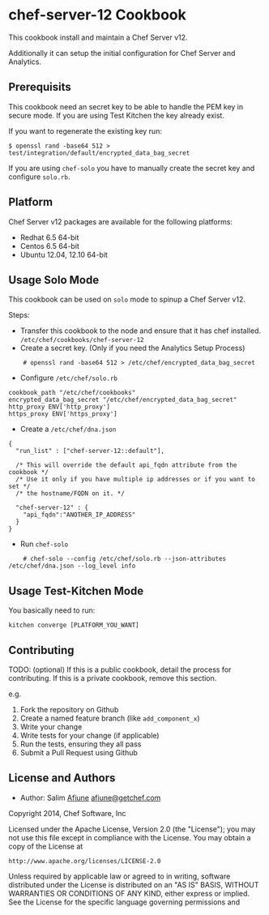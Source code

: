 chef-server-12 Cookbook
===============================

This cookbook install and maintain a Chef Server v12.

Additionally it can setup the initial configuration for Chef Server and Analytics.

Prerequisits
-----
This cookbook need an secret key to be able to handle the PEM key
in secure mode. If you are using Test Kitchen the key already exist.

If you want to regenerate the existing key run:
```
$ openssl rand -base64 512 > test/integration/default/encrypted_data_bag_secret
```
If you are using `chef-solo` you have to manually create the secret key and
configure `solo.rb`.

Platform
-----
Chef Server v12 packages are available for the following platforms:

* Redhat 6.5 64-bit
* Centos 6.5 64-bit
* Ubuntu 12.04, 12.10 64-bit

Usage Solo Mode
-----
This cookbook can be used on `solo` mode to spinup a Chef Server v12. 

Steps:

- Transfer this cookbook to the node and ensure that it has chef installed. `/etc/chef/cookbooks/chef-server-12`
- Create a secret key. (Only if you need the Analytics Setup Process)

```
    # openssl rand -base64 512 > /etc/chef/encrypted_data_bag_secret
```
- Configure `/etc/chef/solo.rb`
```
cookbook_path "/etc/chef/cookbooks"
encrypted_data_bag_secret "/etc/chef/encrypted_data_bag_secret"
http_proxy ENV['http_proxy']
https_proxy ENV['https_proxy']
```
- Create a `/etc/chef/dna.json`
```
{
  "run_list" : ["chef-server-12::default"],

  /* This will override the default api_fqdn attribute from the cookbook */
  /* Use it only if you have multiple ip addresses or if you want to set */
  /* the hostname/FQDN on it. */

  "chef-server-12" : {
    "api_fqdn":"ANOTHER_IP_ADDRESS"
  }
}
```
- Run `chef-solo`
```
    # chef-solo --config /etc/chef/solo.rb --json-attributes /etc/chef/dna.json --log_level info
```

Usage Test-Kitchen Mode
-----
You basically need to run:

    kitchen converge [PLATFORM_YOU_WANT]

Contributing
------------
TODO: (optional) If this is a public cookbook, detail the process for contributing. If this is a private cookbook, remove this section.

e.g.
1. Fork the repository on Github
2. Create a named feature branch (like `add_component_x`)
3. Write your change
4. Write tests for your change (if applicable)
5. Run the tests, ensuring they all pass
6. Submit a Pull Request using Github

License and Authors
-------------------

* Author: Salim [Afiune](http://github.com/afiune/) <afiune@getchef.com>

Copyright 2014, Chef Software, Inc

Licensed under the Apache License, Version 2.0 (the "License");
you may not use this file except in compliance with the License.
You may obtain a copy of the License at

    http://www.apache.org/licenses/LICENSE-2.0

Unless required by applicable law or agreed to in writing, software
distributed under the License is distributed on an "AS IS" BASIS,
WITHOUT WARRANTIES OR CONDITIONS OF ANY KIND, either express or implied.
See the License for the specific language governing permissions and